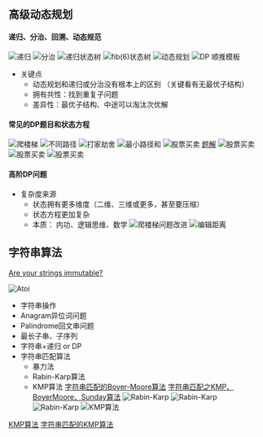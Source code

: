## 高级动态规划
#### 递归、分治、回溯、动态规范
![递归](./img/1.png)
![分治](./img/2.png)
![递归状态树](./img/3.png)
![fib(6)状态树](./img/4.png)
![动态规划](./img/5.png)
![DP 顺推模板](./img/6.png)
+ 关键点
    - 动态规划和递归或分治没有根本上的区别 （关键看有无最优子结构）
    - 拥有共性：找到重复子问题
    - 差异性：最优子结构、中途可以淘汰次优解
#### 常见的DP题目和状态方程
![爬楼梯](./img/7.png)
![不同路径](./img/8.png)
![打家劫舍](./img/9.png)
![最小路径和](./img/10.png)
![股票买卖](./img/11.png) [题解](https://leetcode-cn.com/problems/best-time-to-buy-and-sell-stock/solution/yi-ge-fang-fa-tuan-mie-6-dao-gu-piao-wen-ti-by-l-3/)
![股票买卖](./img/12.png)
![股票买卖](./img/13.png)
![股票买卖](./img/14.png)

#### 高阶DP问题
+ 复杂度来源
    - 状态拥有更多维度（二维、三维或更多，甚至要压缩）
    - 状态方程更加复杂
    - 本质： 内功、逻辑思维、数学
![爬楼梯问题改进](./img/15.png)
![编辑距离](./img/16.png)


## 字符串算法
[Are your strings immutable?](https://lemire.me/blog/2017/07/07/are-your-strings-immutable/)

![Atoi](./img/17.png)

+ 字符串操作
+ Anagram异位词问题
+ Palindrome回文串问题
+ 最长子串、子序列
+ 字符串+递归 or DP
+ 字符串匹配算法
    - 暴力法
    - Rabin-Karp算法
    - KMP算法
    [字符串匹配的Boyer-Moore算法](https://www.ruanyifeng.com/blog/2013/05/boyer-moore_string_search_algorithm.html)
    [字符串匹配之KMP、BoyerMoore、Sunday算法](https://blog.csdn.net/u012505432/article/details/52210975)
![Rabin-Karp](./img/18.png)
![Rabin-Karp](./img/19.png)
![Rabin-Karp](./img/20.png)
![KMP算法](./img/21.png)

[KMP算法](https://www.bilibili.com/video/av11866460?from=search&seid=17425875345653862171)
[字符串匹配的KMP算法](http://www.ruanyifeng.com/blog/2013/05/Knuth%E2%80%93Morris%E2%80%93Pratt_algorithm.html)


